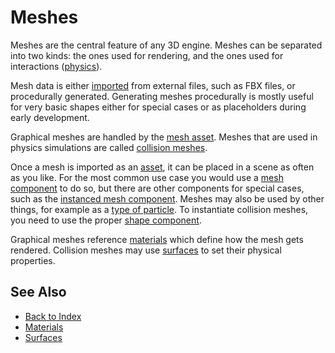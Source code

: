 # Meshes

Meshes are the central feature of any 3D engine. Meshes can be separated into two kinds: the ones used for rendering, and the ones used for interactions ([physics](../../physics/physx-overview.md)).

Mesh data is either [imported](../../assets/import-assets.md) from external files, such as FBX files, or procedurally generated. Generating meshes procedurally is mostly useful for very basic shapes either for special cases or as placeholders during early development.

Graphical meshes are handled by the [mesh asset](mesh-asset.md). Meshes that are used in physics simulations are called [collision meshes](../../physics/collision-shapes/collision-meshes.md).

Once a mesh is imported as an [asset](../../assets/assets-overview.md), it can be placed in a scene as often as you like. For the most common use case you would use a [mesh component](mesh-component.md) to do so, but there are other components for special cases, such as the [instanced mesh component](instanced-mesh-component.md). Meshes may also be used by other things, for example as a [type of particle](../../effects/particle-effects/particle-renderers.md#mesh-renderer). To instantiate collision meshes, you need to use the proper [shape component](../../physics/collision-shapes/physx-shapes.md).

Graphical meshes reference [materials](../../materials/materials-overview.md) which define how the mesh gets rendered. Collision meshes may use [surfaces](../../materials/surfaces.md) to set their physical properties.

## See Also

* [Back to Index](../../index.md)
* [Materials](../../materials/materials-overview.md)
* [Surfaces](../../materials/surfaces.md)
